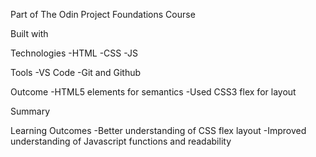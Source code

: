 Part of The Odin Project Foundations Course

Built with

Technologies 
-HTML
-CSS
-JS

Tools 
-VS Code 
-Git and Github

Outcome
-HTML5 elements for semantics
-Used CSS3 flex for layout

Summary

Learning Outcomes
-Better understanding of CSS flex layout
-Improved understanding of Javascript functions and readability
